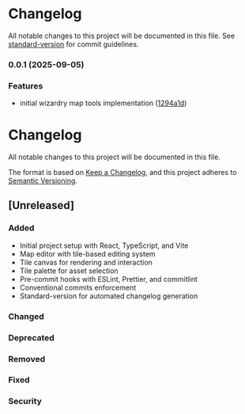 # Changelog

All notable changes to this project will be documented in this file. See [standard-version](https://github.com/conventional-changelog/standard-version) for commit guidelines.

### 0.0.1 (2025-09-05)

### Features

- initial wizardry map tools implementation ([1294a1d](https://github.com/exkuretrol/wizardry-map-tools/commit/1294a1d143898002b070199c188bfea4238c7112))

# Changelog

All notable changes to this project will be documented in this file.

The format is based on [Keep a Changelog](https://keepachangelog.com/en/1.0.0/),
and this project adheres to [Semantic Versioning](https://semver.org/spec/v2.0.0.html).

## [Unreleased]

### Added

- Initial project setup with React, TypeScript, and Vite
- Map editor with tile-based editing system
- Tile canvas for rendering and interaction
- Tile palette for asset selection
- Pre-commit hooks with ESLint, Prettier, and commitlint
- Conventional commits enforcement
- Standard-version for automated changelog generation

### Changed

### Deprecated

### Removed

### Fixed

### Security
